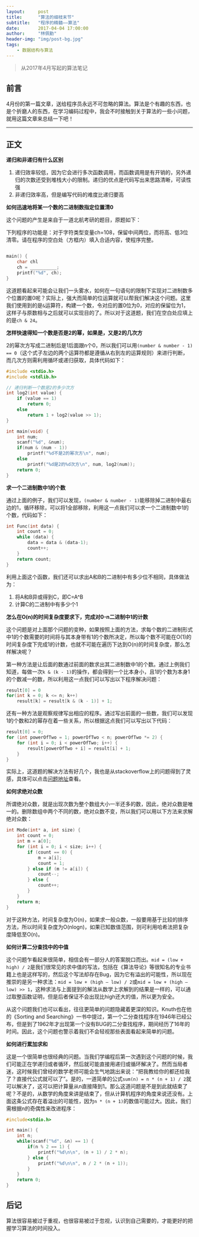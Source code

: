```yaml
---
layout:     post
title:      "算法的细枝末节"
subtitle:   "程序的精髓——算法"
date:       2017-04-04 17:00:00
author:     "林佩勤"
header-img: "img/post-bg.jpg"
tags:
    - 数据结构与算法
---
```


> 从2017年4月写起的算法笔记


## 前言

4月份的第一篇文章，送给程序员永远不可忽略的算法。算法是个有趣的东西，也是个折磨人的东西，在学习编码过程中，我会不时接触到关于算法的一些小问题，就用这篇文章来总结一下吧！

---

## 正文

**递归和非递归有什么区别**

1. 递归效率较低，因为它会进行多次函数调用，而函数调用是有开销的，另外递归的次数还受到堆栈大小的限制。递归的优点是代码写出来思路清晰，可读性强
2. 非递归效率高，但是编写代码的难度比递归要高

**如何迅速地将某一个数的二进制数指定位置清0**

这个问题的产生是来自于一道北航考研的题目，原题如下：

下列程序的功能是：对于字符类型变量ch=108，保留中间两位，而将高、低3位清零。请在程序的空白处（方框内）填入合适内容，使程序完整。

```c

main() {
  	char chl
    ch = __________;
  	printf("%d", ch);
}
```

这道题看起来可能会让我们一头雾水，如何在一句语句的限制下实现对二进制数多个位置的置0呢？实际上，强大而简单的位运算就可以帮我们解决这个问题。这里我们使用到的是`&`运算符，构建一个数，令对应的置0位为0，对应的保留位为1，这样子与原数相与之后就可以实现目的了。所以对于这道题，我们在空白处应填上的是`ch & 24`。

**怎样快速得知一个数是否是2的幂，如果是，又是2的几次方**

2的幂次方写成二进制后是1后面跟n个0，所以我们可以用`(number & number - 1) == 0`（这个式子左边的两个运算符都是遵循从右到左的运算规则）来进行判断，而几次方则需利用循环或递归获取，具体代码如下：

```c
#include <stdio.h>
#include <stdlib.h>

// 递归判断一个数是2的多少次方
int log2(int value) {
    if (value == 1)
        return 0;
    else
        return 1 + log2(value >> 1);
}

int main(void) {
    int num;
    scanf("%d", &num);
    if(num & (num - 1))
        printf("%d不是2的幂次方\n", num);
    else
        printf("%d是2的%d次方\n", num, log2(num));
    return 0;
}
```

**求一个二进制数中1的个数**

通过上面的例子，我们可以发现，`(number & number - 1)`能移除掉二进制中最右边的1，循环移除，可以将1全部移除，利用这一点我们可以求一个二进制数中1的个数，代码如下：

```c
int Func(int data) { 
    int count = 0;  
    while (data) {  
        data = data & (data-1);  
        count++;  
    }  
    return count;  
}
```

利用上面这个函数，我们还可以求出A和B的二进制中有多少位不相同，具体做法为：

1. 将A和B异或得到C，即C=A^B
2. 计算C的二进制中有多少个1

**怎么在O(n)的时间复杂度要求下，完成对0-n二进制中1的计数**

这个问题是对上面那个问题的变种，如果按照上面的方法，求每个数的二进制形式中1的个数需要的时间将与其本身带有1的个数所决定，所以每个数不可能在O(1)的时间复杂度下完成1的计数，也就不可能在遍历下达到O(n)的时间复杂度，那么怎样解决呢？

第一种方法是让后面的数通过前面的数求出其二进制数中1的个数。通过上例我们知道，每做一次`k & (k - 1)`的操作，都会得到一个比本身小，且1的个数为本身1的个数减一的数，所以利用这一点我们可以写出以下程序解决问题：

```c
result[0] = 0
for(int k = 0; k <= n; k++)
    result[k] = result[k & (k - 1)] + 1;
```

还有一种方法是观察规律写出相应的程序。通过写出前面的一些数，我们可以发现1的个数和2的幂存在着一些关系，所以根据这点我们可以写出以下代码：

```c
result[0] = 0;
for (int powerOfTwo = 1; powerOfTwo < n; powerOfTwo *= 2) {
    for (int i = 0; i < powerOfTwo; i++) {
        result[powerOfTwo + i] = result[i] + 1;
    }
}
```

实际上，这道题的解决方法有好几个，我也是从stackoverflow上的问题得到了灵感，具体可以点击[问题地址](http://stackoverflow.com/questions/43007574/how-to-count-the-number-of-1-bits-set-in-0-1-2-n-in-on-time)查看。

**如何求绝对众数**

所谓绝对众数，就是出现次数为整个数组大小一半还多的数，因此，绝对众数是唯一的。删除数组中两个不同的数，绝对众数不变，所以我们可以用以下方法来求解绝对众数：

```c
int Mode(int* a, int size) {
    int count = 0;
    int m = a[0];
    for (int i = 0; i < size; i++) {
        if (count == 0) {
            m = a[i];
            count = 1;
        } else if (m != a[i]) {
            count--;
        } else {
            count++;
        }
    }
    return m;
}
```

对于这种方法，时间复杂度为O(n)，如果求一般众数，一般要用基于比较的排序方法，所以时间复杂度为O(nlogn)，如果已知数值范围，则可利用哈希法把复杂度降低至O(n)。

**如何计算二分查找中的中值**

这个问题乍看起来很简单，相信会有一部分人的答案脱口而出。`mid = (low + high) / 2`是我们很常见的求中值的写法，包括在《算法导论》等很知名的专业书籍上也是这样写的，然后这个写法却存在Bug，因为它有溢出的可能性，所以现在推崇的是另一种求法：`mid = low + (high – low) / 2`或`mid = low + (high – low) >> 1`，这种求法与上面提到的解法从数学上求解到的结果是一样的，可以通过取整函数证明，但是后者保证不会出现比high还大的值，所以更为安全。

从这个问题我们也可以看出，往往更简单的问题隐藏着更深的知识。Knuth也在他的《Sorting and Searching》一书中提过，第一个二分查找程序在1946年已经公布，但是到了1962年才出现第一个没有BUG的二分查找程序，期间经历了16年的时间。因此，这个问题也警示着我们不会轻视那些表面看起来简单的问题。

**如何进行累加求和**

这是一个很简单也很经典的问题。当我们学编程后第一次遇到这个问题的时候，我们可能正在学递归或者循环，然后就可能直接用递归或循环解决了。然而当局者迷，这时候我们曾经的数学老师可能会生气地跳出来说：“把我教给你的都还给我了？直接代公式就可以了”。是的，一道简单的公式`sum(n) = n * (n + 1) / 2`就可以解决了，这可以把计算量从n直接降到1。那么这道问题是不是到此就结束了呢？不是的，从数学的角度来讲是结束了，但从计算机程序的角度来说还没有。上面这条公式存在着溢出的可能性，因为`n * (n + 1)`的数值可能过大。因此，我们需根据n的奇偶性来改进程序：

```c
#include<stdio.h>

int main() {
    int n;
    while(scanf("%d", &n) == 1) {
        if(n % 2 == 1) {
            printf("%d\n\n", (n + 1) / 2 * n);
        } else {
            printf("%d\n\n", n / 2 * (n + 1));
        }
    }
    return 0;
}
```

## 后记

算法很容易被过于重视，也很容易被过于忽视，认识到自己需要的，才能更好的把握学习算法的时间投入。


